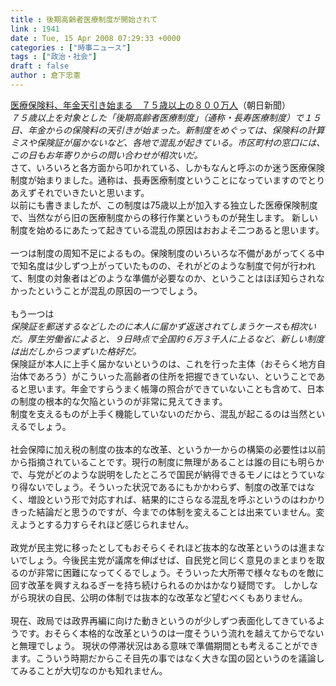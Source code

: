 ```yaml
---
title : 後期高齢者医療制度が開始されて
link : 1941
date : Tue, 15 Apr 2008 07:29:33 +0000
categories : ["時事ニュース"]
tags : ["政治・社会"]
draft : false
author : 倉下忠憲
---
```


<A HREF="http://www.asahi.com/life/update/0415/TKY200804150142.html" TARGET="_blank">医療保険料、年金天引き始まる　７５歳以上の８００万人</A>（朝日新聞） <BR><I>７５歳以上を対象とした「後期高齢者医療制度」（通称・長寿医療制度）で１５日、年金からの保険料の天引きが始まった。新制度をめぐっては、保険料の計算ミスや保険証が届かないなど、各地で混乱が起きている。市区町村の窓口には、この日もお年寄りからの問い合わせが相次いだ。</I><BR> さて、いろいろと各方面から叩かれている、しかもなんと呼ぶのか迷う医療保険制度が始まりました。通称は、長寿医療制度ということになっていますのでとりあえずそれでいきたいと思います。<BR> 以前にも書きましたが、この制度は75歳以上が加入する独立した医療保険制度で、当然ながら旧の医療制度からの移行作業というものが発生します。 新しい制度を始めるにあたって起きている混乱の原因はおおよそ二つあると思います。<BR> <BR>一つは制度の周知不足によるもの。保険制度のいろいろな不備があがってくる中で知名度は少しずつ上がっていたものの、それがどのような制度で何が行われて、制度の対象者はどのような準備が必要なのか、ということはほぼ知らされなかったということが混乱の原因の一つでしょう。<BR><BR> もう一つは <BR><I>保険証を郵送するなどしたのに本人に届かず返送されてしまうケースも相次いだ。厚生労働省によると、９日時点で全国約６万３千人に上るなど、新しい制度は出だしからつまずいた格好だ。 </I> <BR>保険証が本人に上手く届かないというのは、これを行った主体（おそらく地方自治体であろう）がこういった高齢者の住所を把握できていない、ということであると思います。年金ですらうまく帳簿の照合ができていないことも含めて、日本の制度の根本的な欠陥というのが非常に見えてきます。<BR>制度を支えるものが上手く機能していないのだから、混乱が起こるのは当然といえるでしょう。<BR><BR> 社会保障に加え税の制度の抜本的な改革、というか一からの構築の必要性は以前から指摘されていることです。現行の制度に無理があることは誰の目にも明らかで、与党がどのような説明をしたところで国民が納得できるモノにはとうていなり得ないでしょう。そういった状況であるにもかかわらず、制度の改革ではなく、増設という形で対応すれば、結果的にさらなる混乱を呼ぶというのはわかりきった結論だと思うのですが、今までの体制を変えることは出来ていません。変えようとする力すらそれほど感じられません。<BR><BR> 政党が民主党に移ったとしてもおそらくそれほど抜本的な改革というのは進まないでしょう。今後民主党が議席を伸ばせば、自民党と同じく意見のまとまりを取るのが非常に困難になってくるでしょう。そういった大所帯で様々なものを敵に回す改革を興すえねるぎーを持ち続けられるのかはかなり疑問です。 しかしながら現状の自民、公明の体制では抜本的な改革など望むべくもありません。<BR><BR>現在、政局では政界再編に向けた動きというのが少しずつ表面化してきているようです。おそらく本格的な改革というのは一度そういう流れを越えてからでないと無理でしょう。 現状の停滞状況はある意味で準備期間とも考えることができます。こういう時期だからこそ目先の事ではなく大きな国の図というのを議論してみることが大切なのかも知れません。<br><br>
